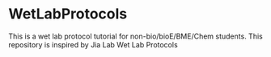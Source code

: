 # WetLabProtocols
This is a wet lab protocol tutorial for non-bio/bioE/BME/Chem students. This repository is inspired by Jia Lab Wet Lab Protocols

